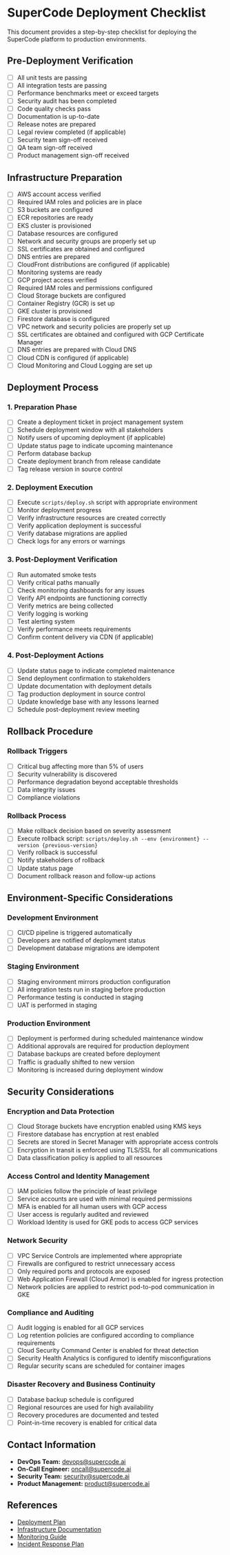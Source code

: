 # SuperCode Deployment Checklist

This document provides a step-by-step checklist for deploying the SuperCode platform to production environments.

## Pre-Deployment Verification

- [ ] All unit tests are passing
- [ ] All integration tests are passing
- [ ] Performance benchmarks meet or exceed targets
- [ ] Security audit has been completed
- [ ] Code quality checks pass
- [ ] Documentation is up-to-date
- [ ] Release notes are prepared
- [ ] Legal review completed (if applicable)
- [ ] Security team sign-off received
- [ ] QA team sign-off received
- [ ] Product management sign-off received

## Infrastructure Preparation

- [ ] AWS account access verified
- [ ] Required IAM roles and policies are in place
- [ ] S3 buckets are configured
- [ ] ECR repositories are ready
- [ ] EKS cluster is provisioned
- [ ] Database resources are configured
- [ ] Network and security groups are properly set up
- [ ] SSL certificates are obtained and configured
- [ ] DNS entries are prepared
- [ ] CloudFront distributions are configured (if applicable)
- [ ] Monitoring systems are ready
- [ ] GCP project access verified
- [ ] Required IAM roles and permissions configured
- [ ] Cloud Storage buckets are configured
- [ ] Container Registry (GCR) is set up
- [ ] GKE cluster is provisioned
- [ ] Firestore database is configured
- [ ] VPC network and security policies are properly set up
- [ ] SSL certificates are obtained and configured with GCP Certificate Manager
- [ ] DNS entries are prepared with Cloud DNS
- [ ] Cloud CDN is configured (if applicable)
- [ ] Cloud Monitoring and Cloud Logging are set up

## Deployment Process

### 1. Preparation Phase

- [ ] Create a deployment ticket in project management system
- [ ] Schedule deployment window with all stakeholders
- [ ] Notify users of upcoming deployment (if applicable)
- [ ] Update status page to indicate upcoming maintenance
- [ ] Perform database backup
- [ ] Create deployment branch from release candidate
- [ ] Tag release version in source control

### 2. Deployment Execution

- [ ] Execute `scripts/deploy.sh` script with appropriate environment
- [ ] Monitor deployment progress
- [ ] Verify infrastructure resources are created correctly
- [ ] Verify application deployment is successful
- [ ] Verify database migrations are applied
- [ ] Check logs for any errors or warnings

### 3. Post-Deployment Verification

- [ ] Run automated smoke tests
- [ ] Verify critical paths manually
- [ ] Check monitoring dashboards for any issues
- [ ] Verify API endpoints are functioning correctly
- [ ] Verify metrics are being collected
- [ ] Verify logging is working
- [ ] Test alerting system
- [ ] Verify performance meets requirements
- [ ] Confirm content delivery via CDN (if applicable)

### 4. Post-Deployment Actions

- [ ] Update status page to indicate completed maintenance
- [ ] Send deployment confirmation to stakeholders
- [ ] Update documentation with deployment details
- [ ] Tag production deployment in source control
- [ ] Update knowledge base with any lessons learned
- [ ] Schedule post-deployment review meeting

## Rollback Procedure

### Rollback Triggers

- [ ] Critical bug affecting more than 5% of users
- [ ] Security vulnerability is discovered
- [ ] Performance degradation beyond acceptable thresholds
- [ ] Data integrity issues
- [ ] Compliance violations

### Rollback Process

- [ ] Make rollback decision based on severity assessment
- [ ] Execute rollback script: `scripts/deploy.sh --env {environment} --version {previous-version}`
- [ ] Verify rollback is successful
- [ ] Notify stakeholders of rollback
- [ ] Update status page
- [ ] Document rollback reason and follow-up actions

## Environment-Specific Considerations

### Development Environment

- [ ] CI/CD pipeline is triggered automatically
- [ ] Developers are notified of deployment status
- [ ] Development database migrations are idempotent

### Staging Environment

- [ ] Staging environment mirrors production configuration
- [ ] All integration tests run in staging before production
- [ ] Performance testing is conducted in staging
- [ ] UAT is performed in staging

### Production Environment

- [ ] Deployment is performed during scheduled maintenance window
- [ ] Additional approvals are required for production deployment
- [ ] Database backups are created before deployment
- [ ] Traffic is gradually shifted to new version
- [ ] Monitoring is increased during deployment window

## Security Considerations

### Encryption and Data Protection
- [ ] Cloud Storage buckets have encryption enabled using KMS keys
- [ ] Firestore database has encryption at rest enabled
- [ ] Secrets are stored in Secret Manager with appropriate access controls
- [ ] Encryption in transit is enforced using TLS/SSL for all communications
- [ ] Data classification policy is applied to all resources

### Access Control and Identity Management
- [ ] IAM policies follow the principle of least privilege
- [ ] Service accounts are used with minimal required permissions
- [ ] MFA is enabled for all human users with GCP access
- [ ] User access is regularly audited and reviewed
- [ ] Workload Identity is used for GKE pods to access GCP services

### Network Security
- [ ] VPC Service Controls are implemented where appropriate
- [ ] Firewalls are configured to restrict unnecessary access
- [ ] Only required ports and protocols are exposed
- [ ] Web Application Firewall (Cloud Armor) is enabled for ingress protection
- [ ] Network policies are applied to restrict pod-to-pod communication in GKE

### Compliance and Auditing
- [ ] Audit logging is enabled for all GCP services
- [ ] Log retention policies are configured according to compliance requirements
- [ ] Cloud Security Command Center is enabled for threat detection
- [ ] Security Health Analytics is configured to identify misconfigurations
- [ ] Regular security scans are scheduled for container images

### Disaster Recovery and Business Continuity
- [ ] Database backup schedule is configured
- [ ] Regional resources are used for high availability
- [ ] Recovery procedures are documented and tested
- [ ] Point-in-time recovery is enabled for critical data

## Contact Information

- **DevOps Team:** devops@supercode.ai
- **On-Call Engineer:** oncall@supercode.ai
- **Security Team:** security@supercode.ai
- **Product Management:** product@supercode.ai

## References

- [Deployment Plan](./deployment-plan.md)
- [Infrastructure Documentation](./infrastructure.md)
- [Monitoring Guide](./monitoring.md)
- [Incident Response Plan](./incident-response.md) 